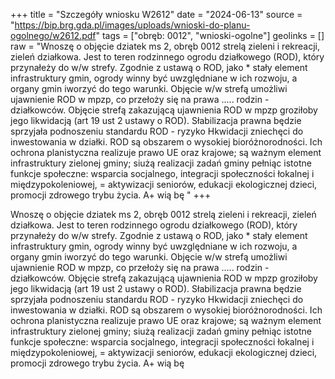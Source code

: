 +++
title = "Szczegóły wniosku W2612"
date = "2024-06-13"
source = "https://bip.brg.gda.pl/images/uploads/wnioski-do-planu-ogolnego/w2612.pdf"
tags = ["obręb: 0012", "wnioski-ogolne"]
geolinks = []
raw = "Wnoszę o objęcie dziatek ms 2, obręb 0012 strelą zieleni i rekreacji, zieleń działkowa. Jest to teren rodzinnego ogrodu działkowego (ROD), który przynałeży do w/w strefy. Zgodnie z ustawą o ROD, jako *  stały element infrastruktury gmin, ogrody winny być uwzględniane w ich rozwoju, a organy gmin iworzyć do tego warunki. Objęcie w/w strefą umożliwi ujawnienie ROD w mpzp, co przełoży się na prawa ..... rodzin - działkowców. Objęcie strefą zakazującą ujawnienia ROD w mpzp groziłoby jego likwidacją (art 19 ust 2  ustawy o ROD). Słabilizacja prawna będzie sprzyjała podnoszeniu standardu ROD - ryzyko Hkwidacji zniechęci  do inwestowania w działki. ROD są obszarem o wysokiej bioróżnorodności. Ich ochrona planistyczna realizuje prawo UE oraz krajowe; są ważnym element infrastruktury zielonej gminy; siużą realizacji zadań gminy pełniąc istotne funkcje społeczne: wsparcia socjalnego, integracji społeczności łokalnej i międzypokoleniowej, = aktywizacji seniorów, edukacji ekologicznej dzieci, promocji zdrowego trybu życia. A+ wią bę "
+++

Wnoszę o objęcie dziatek ms 2, obręb 0012 strelą zieleni i rekreacji, zieleń działkowa. Jest
to teren rodzinnego ogrodu działkowego (ROD), który przynałeży do w/w strefy. Zgodnie z ustawą o ROD, jako *
 stały element infrastruktury gmin, ogrody winny być uwzględniane w ich rozwoju, a organy gmin iworzyć do
tego warunki. Objęcie w/w strefą umożliwi ujawnienie ROD w mpzp, co przełoży się na prawa ..... rodzin -
działkowców. Objęcie strefą zakazującą ujawnienia ROD w mpzp groziłoby jego likwidacją (art 19 ust 2
 ustawy o ROD). Słabilizacja prawna będzie sprzyjała podnoszeniu standardu ROD - ryzyko Hkwidacji zniechęci
 do inwestowania w działki. ROD są obszarem o wysokiej bioróżnorodności. Ich ochrona planistyczna realizuje
prawo UE oraz krajowe; są ważnym element infrastruktury zielonej gminy; siużą realizacji zadań gminy pełniąc
istotne funkcje społeczne: wsparcia socjalnego, integracji społeczności łokalnej i międzypokoleniowej, =
aktywizacji seniorów, edukacji ekologicznej dzieci, promocji zdrowego trybu życia. A+ wią bę



